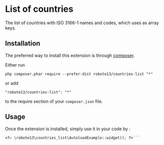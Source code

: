 List of countries
=================
The list of countries with ISO 3166-1 names and codes, which uses as array keys.

Installation
------------

The preferred way to install this extension is through [composer](http://getcomposer.org/download/).

Either run

```
php composer.phar require --prefer-dist robote13/countries-list "*"
```

or add

```
"robote13/countries-list": "*"
```

to the require section of your `composer.json` file.


Usage
-----

Once the extension is installed, simply use it in your code by  :

```php
<?= \robote13\countries_list\AutoloadExample::widget(); ?>```
